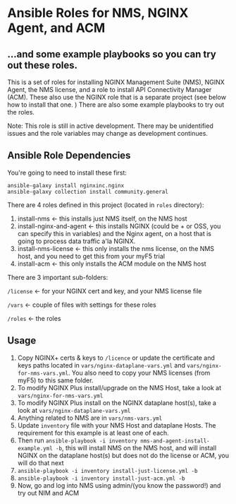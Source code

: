 # Ansible Roles for NMS, NGINX Agent, and ACM
## ...and some example playbooks so you can try out these roles.

This is a set of roles for installing NGINX Management Suite (NMS), NGINX Agent, the NMS license, and a role to install API Connectivity Manager (ACM).  These also use the NGINX role that is a separate project (see below how to install that one. ) There are also some example playbooks to try out the roles.

Note: This role is still in active development. There may be unidentified issues and the role variables may change as development continues.

## Ansible Role Dependencies 

You're going to need to install these first:

```shell
ansible-galaxy install nginxinc.nginx
ansible-galaxy collection install community.general
```

There are 4 roles defined in this project (located in `roles` directory):

1. install-nms <- this installs just NMS itself, on the NMS host
2. install-nginx-and-agent <- this installs NGINX (could be + or OSS, you can specify this in variables) and the Nginx agent, on a host that is going to process data traffic a'la NGINX.
3. install-nms-license <- this only installs the nms license, on the NMS host, and you need to get this from your myF5 trial
4. install-acm <- this only installs the ACM module on the NMS host

There are 3 important sub-folders:

`/license` <- for your NGINX cert and key, and your NMS license file

`/vars` <- couple of files with settings for these roles

`/roles` <- the roles

## Usage

1. Copy NGINX+ certs & keys to `/licence` or update the certificate and keys paths located in `vars/nginx-dataplane-vars.yml` and `vars/nginx-for-nms-vars.yml`.  You also need to copy your NMS licenses (from myF5) to this same folder.
2. To modify NGINX Plus install/upgrade on the NMS Host, take a look at `vars/nginx-for-nms-vars.yml` 
3. To modify NGINX Plus install on the NGINX dataplane host(s), take a look at `vars/nginx-dataplane-vars.yml` 
4. Anything related to NMS are in `vars/nms-vars.yml`
5. Update `inventory` file with your NMS Host and dataplane Hosts. The requirement for this example is at least one of each.
6. Then run `ansible-playbook -i inventory nms-and-agent-install-example.yml -b`, this will install NMS on the NMS host, and will install NGINX on the dataplane host(s) but does not do the license or ACM, you will do that next
7. `ansible-playbook -i inventory install-just-license.yml -b`
8. `ansible-playbook -i inventory install-just-acm.yml -b`
9. Now, go and log into NMS using admin/(you know the password!) and try out NIM and ACM
 
